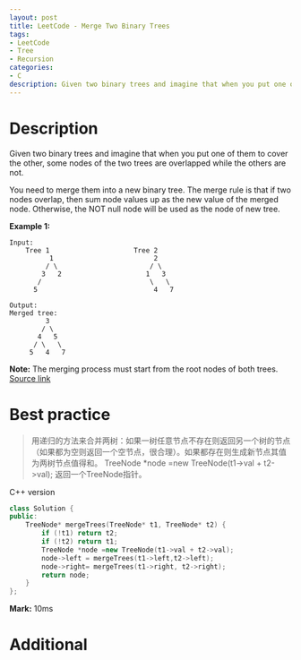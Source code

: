 ```yaml
---
layout: post
title: LeetCode - Merge Two Binary Trees
tags:
- LeetCode
- Tree
- Recursion
categories:
- C
description: Given two binary trees and imagine that when you put one of them to cover the other, some nodes of the two trees are overlapped while the others are not.
---
```



# Description
Given two binary trees and imagine that when you put one of them to cover the other, some nodes of the two trees are overlapped while the others are not.

You need to merge them into a new binary tree. The merge rule is that if two nodes overlap, then sum node values up as the new value of the merged node. Otherwise, the NOT null node will be used as the node of new tree.

**Example 1:**

```
Input:
	Tree 1                     Tree 2                  
          1                         2                             
         / \                       / \                            
        3   2                     1   3                        
       /                           \   \                      
      5                             4   7    

Output:
Merged tree:
	     3
	    / \
	   4   5
	  / \   \
	 5   4   7
```

**Note:** The merging process must start from the root nodes of both trees.
[Source link](https://leetcode.com/problems/merge-two-binary-trees/#/description)


# Best practice

>用递归的方法来合并两树：如果一树任意节点不存在则返回另一个树的节点（如果都为空则返回一个空节点，很合理）。如果都存在则生成新节点其值为两树节点值得和。
TreeNode \*node =new TreeNode(t1->val + t2->val); 返回一个TreeNode指针。

C++ version

```c++
class Solution {
public:
	TreeNode* mergeTrees(TreeNode* t1, TreeNode* t2) {
		if (!t1) return t2;
		if (!t2) return t1;
		TreeNode *node =new TreeNode(t1->val + t2->val);
		node->left = mergeTrees(t1->left,t2->left);
		node->right= mergeTrees(t1->right, t2->right);
		return node;
	}
};
```

**Mark:** 10ms

# Additional
